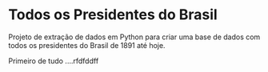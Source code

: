 # Todos os Presidentes do Brasil
Projeto de extração de dados em Python para criar uma base de dados com todos os presidentes do Brasil de 1891 até hoje.

Primeiro de tudo ....rfdfddff